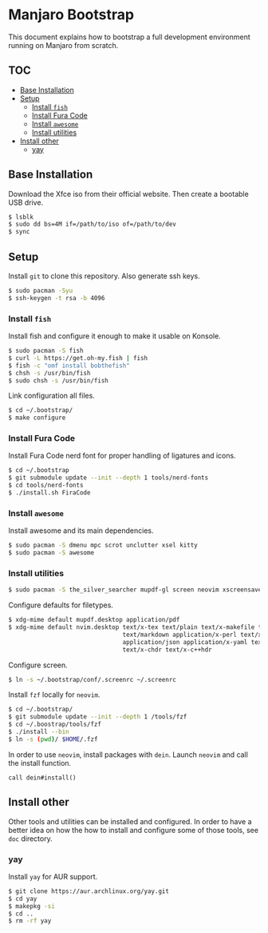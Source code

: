 # Manjaro Bootstrap

This document explains how to bootstrap a full development environment running on Manjaro from
scratch.

## TOC

<!-- vim-markdown-toc GFM -->

* [Base Installation](#base-installation)
* [Setup](#setup)
  - [Install `fish`](#install-fish)
  - [Install Fura Code](#install-fura-code)
  - [Install `awesome`](#install-awesome)
  - [Install utilities](#install-utilities)
* [Install other](#install-other)
  - [yay](#yay)

<!-- vim-markdown-toc -->

## Base Installation

Download the Xfce iso from their official website. Then create a
bootable USB drive.

```sh
$ lsblk
$ sudo dd bs=4M if=/path/to/iso of=/path/to/dev
$ sync
```

## Setup

Install `git` to clone this repository. Also generate ssh keys.

```sh
$ sudo pacman -Syu
$ ssh-keygen -t rsa -b 4096
```

### Install `fish`

Install fish and configure it enough to make it usable on Konsole.

```sh
$ sudo pacman -S fish
$ curl -L https://get.oh-my.fish | fish
$ fish -c "omf install bobthefish"
$ chsh -s /usr/bin/fish
$ sudo chsh -s /usr/bin/fish
```

Link configuration all files.

```sh
$ cd ~/.bootstrap/
$ make configure
```

### Install Fura Code

Install Fura Code nerd font for proper handling of ligatures and icons.

```sh
$ cd ~/.bootstrap
$ git submodule update --init --depth 1 tools/nerd-fonts
$ cd tools/nerd-fonts
$ ./install.sh FiraCode
```

### Install `awesome`

Install awesome and its main dependencies.

```sh
$ sudo pacman -S dmenu mpc scrot unclutter xsel kitty
$ sudo pacman -S awesome
```

### Install utilities

```sh
$ sudo pacman -S the_silver_searcher mupdf-gl screen neovim xscreensaver skim
```

Configure defaults for filetypes.

```sh
$ xdg-mime default mupdf.desktop application/pdf
$ xdg-mime default nvim.desktop text/x-tex text/plain text/x-makefile text/rust text/x-log \
                                text/markdown application/x-perl text/x-python text/x-java \
                                application/json application/x-yaml text/x-csrc text/x-c++src \
                                text/x-chdr text/x-c++hdr
```

Configure screen.

```sh
$ ln -s ~/.bootstrap/conf/.screenrc ~/.screenrc
```

Install `fzf` locally for `neovim`.

```sh
$ cd ~/.bootstrap/
$ git submodule update --init --depth 1 /tools/fzf
$ cd ~/.boostrap/tools/fzf
$ ./install --bin
$ ln -s (pwd)/ $HOME/.fzf
```

In order to use `neovim`, install packages with `dein`. Launch `neovim` and call the install
function.

```viml
call dein#install()
```

## Install other

Other tools and utilities can be installed and configured. In order to have a better idea on how the
how to install and configure some of those tools, see `doc` directory.

### yay

Install `yay` for AUR support.

```sh
$ git clone https://aur.archlinux.org/yay.git
$ cd yay
$ makepkg -si
$ cd ..
$ rm -rf yay
```
